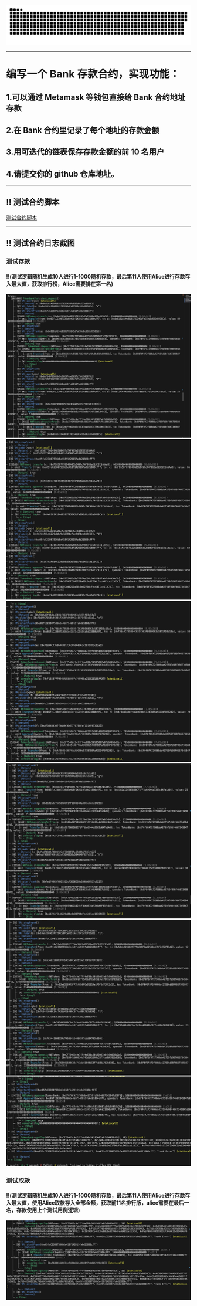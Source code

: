 
<p align="center">
 <img width="1000" src="img/snake.svg" alt="snake"/>
</p>

---
# 编写一个 Bank 存款合约，实现功能：

## 1.可以通过 Metamask 等钱包直接给 Bank 合约地址存款
## 2.在 Bank 合约里记录了每个地址的存款金额
## 3.用可迭代的链表保存存款金额的前 10 名用户
## 4.请提交你的 github 仓库地址。
---

## ‼️ 测试合约脚本
[测试合约脚本](test/TokenBank.t.sol)

---
## ‼️ 测试合约日志截图


### 测试存款
#### ‼️(测试逻辑随机生成10人进行1-1000随机存款，最后第11人使用Alice进行存款存入最大值，获取排行榜，Alice需要排在第一名)
![测试存款1](img/测试存款1.png)
![测试存款2](img/测试存款2.png)
![测试存款3](img/测试存款3.png)
![测试存款4](img/测试存款4.png)
![测试存款5](img/测试存款5.png)
![测试存款6](img/测试存款6.png)


### 测试取款
#### ‼️(测试逻辑随机生成10人进行1-1000随机存款，最后第11人使用Alice进行存款存入最大值，使用Alice取款存入全部金额，获取前11名排行版，alice需要在最后一名，存款使用上个测试用例逻辑)
![测试取款1](img/测试取款1.png)